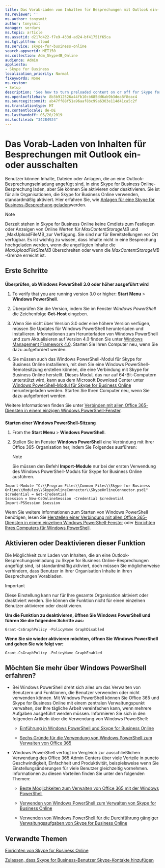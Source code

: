 ```yaml
---
title: Das Vorab-Laden von Inhalten für Besprechungen mit Outlook ein- oder ausschalten
ms.reviewer: ''
ms.author: tonysmit
author: tonysmit
manager: serdars
ms.topic: article
ms.assetid: d217d422-f7e9-433d-ad24-bf41751f65ca
ms.tgt.pltfrm: cloud
ms.service: skype-for-business-online
search.appverid: MET150
ms.collection: Adm_Skype4B_Online
audience: Admin
appliesto:
- Skype for Business
localization_priority: Normal
f1keywords: None
ms.custom:
- Setup
description: 'See how to turn preloaded content on or off for Skype for Business meetings using files or attachments on an Outlook meeting invitation. '
ms.openlocfilehash: 8b3b912526a44fb10cb685dd6ab9b3dea8f8eac4
ms.sourcegitcommit: ab47ff88f51a96aaf8bc99a6303e114d41ca5c2f
ms.translationtype: MT
ms.contentlocale: de-DE
ms.lasthandoff: 05/20/2019
ms.locfileid: "34284924"
---
```

# <a name="turn-on-or-off-allowing-content-to-be-preloaded-for-meetings-using-outlook"></a>Das Vorab-Laden von Inhalten für Besprechungen mit Outlook ein- oder ausschalten

Benutzer können Inhalte, Dateien oder Anlagen, die an eine Outlook-Besprechungseinladung angefügt sind, in eine Skype for Business Online-Besprechung laden, aber Sie können Sie aktivieren oder deaktivieren. Sie ist für alle Organisationen, die Skype for Business Online verwenden, standardmäßig aktiviert. Hier erfahren Sie, wie [Anlagen für eine Skype for Business-Besprechung geladen](https://support.office.com/article/fd3d9f9d-b448-4754-b813-02e49393f251)werden.
  
> [!NOTE]
> Derzeit stehen in Skype for Business Online keine Cmdlets zum Festlegen oder Anzeigen von Online Werten für _MaxContentStorageMB_ und _MaxUploadFileMB_zur Verfügung. Sie sind nur für Bereitstellungen vor Ort verfügbar. Es ist wichtig zu wissen, dass Inhalte nicht in eine Besprechung hochgeladen werden, wenn die angefügten Inhalte die _MaxUploadFileSizeMB_ überschreiten oder wenn die _MaxContentStorageMB_ -Grenze erreicht ist.
  
## <a name="to-get-you-started"></a>Erste Schritte

### 

 **Überprüfen, ob Windows PowerShell 3.0 oder höher ausgeführt wird**
  
1. To verify that you are running version 3.0 or higher: **Start Menu** > **Windows PowerShell**.
    
2. Überprüfen Sie die Version, indem Sie im Fenster _Windows PowerShell_ die Zeichenfolge **Get-Host** eingeben.
    
3. Wenn Sie nicht über Version 3.0 oder eine höhere Version verfügen, müssen Sie Updates für Windows PowerShell herunterladen und installieren. Informationen zum Herunterladen von Windows PowerShell und zum Aktualisieren auf Version 4.0 finden Sie unter [Windows Management Framework 4.0](https://go.microsoft.com/fwlink/?LinkId=716845). Starten Sie Ihren Computer neu, wenn Sie dazu aufgefordert werden.
    
4. Sie müssen auch das Windows PowerShell-Modul für Skype for Business Online installieren, mit dem Sie eine Windows PowerShell-Remotesitzung erstellen können, die eine Verbindung mit Skype for Business Online herstellt. Dieses Modul, das nur auf 64-Bit-Computern unterstützt wird, kann aus dem Microsoft Download Center unter [Windows PowerShell-Modul für Skype for Business Online](https://go.microsoft.com/fwlink/?LinkId=294688) heruntergeladen werden. Starten Sie Ihren Computer neu, wenn Sie dazu aufgefordert werden.
    
Weitere Informationen finden Sie unter [Verbinden mit allen Office 365-Diensten in einem einzigen Windows PowerShell-Fenster](https://technet.microsoft.com/EN-US/library/dn568015.aspx).
  
### 

 **Starten einer Windows PowerShell-Sitzung**
  
1. From the **Start Menu** > **Windows PowerShell**.
    
2. Stellen Sie im Fenster **Windows PowerShell** eine Verbindung mit Ihrer Office 365-Organisation her, indem Sie Folgendes ausführen:
    
    > [!NOTE]
    > Sie müssen den Befehl **Import-Module** nur bei der ersten Verwendung des Windows PowerShell-Moduls für Skype for Business Online ausführen.
  
```
Import-Module "C:\\Program Files\\Common Files\\Skype for Business Online\\Modules\\SkypeOnlineConnector\\SkypeOnlineConnector.psd1"
$credential = Get-Credential
$session = New-CsOnlineSession -Credential $credential
Import-PSSession $session
```

Wenn Sie weitere Informationen zum Starten von Windows PowerShell benötigen, lesen Sie [Herstellen einer Verbindung mit allen Office 365-Diensten in einem einzelnen Windows PowerShell-Fenster](https://technet.microsoft.com/EN-US/library/dn568015.aspx) oder [Einrichten Ihres Computers für Windows PowerShell](../set-up-your-computer-for-windows-powershell/set-up-your-computer-for-windows-powershell.md).
  
## <a name="turning-it-on-or-off"></a>Aktivieren oder Deaktivieren dieser Funktion

Die Möglichkeit zum Laden von Inhalten, die an eine Outlook-Besprechungseinladung zu Skype for Business Online-Besprechungen angefügt sind, ist standardmäßig aktiviert, doch müssen Sie möglicherweise verhindern, dass Benutzer in Ihrer Organisation Inhalte in ihren Besprechungen Vorabladen.
  
> [!IMPORTANT]
> Diese Einstellung kann nur für Ihre gesamte Organisation aktiviert oder deaktiviert werden. Sie können die Funktion nicht für einen einzelnen Benutzer aktivieren oder deaktivieren. 
  
 **Um die Funktion zu deaktivieren, öffnen Sie Windows PowerShell und führen Sie die folgenden Schritte aus:**
  
```
Grant-CsGraphPolicy -PolicyName GraphDisabled 
```

 **Wenn Sie sie wieder aktivieren möchten, öffnen Sie Windows PowerShell und gehen Sie wie folgt vor:**
  
```
Grant-CsGraphPolicy -PolicyName GraphEnabled 
```

## <a name="want-to-know-more-about-windows-powershell"></a>Möchten Sie mehr über Windows PowerShell erfahren?

- Bei Windows PowerShell dreht sich alles um das Verwalten von Benutzern und Funktionen, die Benutzer verwenden oder nicht verwenden können. Mit Windows PowerShell können Sie Office 365 und Skype for Business Online mit einem zentralen Verwaltungspunkt verwalten, der Ihre tägliche Arbeit vereinfachen kann, wenn mehrere Aufgaben ausgeführt werden müssen. Informieren Sie sich in den folgenden Artikeln über die Verwendung von Windows PowerShell:
    
  - [Einführung in Windows PowerShell und Skype for Business Online](https://go.microsoft.com/fwlink/?LinkId=525039)
    
  - [Sechs Gründe für die Verwendung von Windows PowerShell zum Verwalten von Office 365](https://go.microsoft.com/fwlink/?LinkId=525041)
    
- Windows PowerShell verfügt im Vergleich zur ausschließlichen Verwendung des Office 365 Admin Centers über viele Vorteile in puncto Geschwindigkeit, Einfachheit und Produktivität, beispielsweise wenn Sie Einstellungsänderungen für viele Benutzer gleichzeitig vornehmen. Informationen zu diesen Vorteilen finden Sie unter den folgenden Themen:
    
  - [Beste Möglichkeiten zum Verwalten von Office 365 mit der Windows PowerShell](https://go.microsoft.com/fwlink/?LinkId=525142)
    
  - [Verwenden von Windows PowerShell zum Verwalten von Skype for Business Online](https://go.microsoft.com/fwlink/?LinkId=525453)
    
  - [Verwenden von Windows PowerShell für die Durchführung gängiger Verwaltungsaufgaben von Skype for Business Online](https://go.microsoft.com/fwlink/?LinkId=525038)
    
## <a name="related-topics"></a>Verwandte Themen
[Einrichten von Skype for Business Online](set-up-skype-for-business-online.md)

[Zulassen, dass Skype for Business-Benutzer Skype-Kontakte hinzufügen](let-skype-for-business-users-add-skype-contacts.md)

  
 
